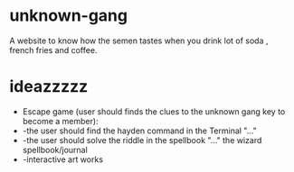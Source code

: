 # unknown-gang
A website to know how the semen tastes when you drink lot of soda , french fries and coffee.
# ideazzzzz

- Escape game (user should finds the clues to the unknown gang key to become a member):
-   -the user should find the hayden command in the Terminal "..." 
-   -the user should solve the riddle in the spellbook "..." the wizard spellbook/journal
-   -interactive art works
